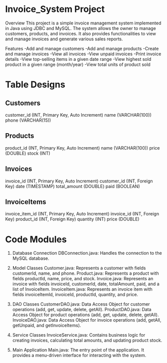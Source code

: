 # Invoice_System Project
Overview
This project is a simple invoice management system implemented in Java using JDBC and MySQL. The system allows the owner to manage customers, products, and invoices. It also provides functionalities to view and manage invoices and generate various sales reports.

Features
-Add and manage customers
-Add and manage products
-Create and manage invoices
-View all invoices
-View unpaid invoices
-Print invoice details
-View top-selling items in a given date range
-View highest sold product in a given range (month/year)
-View total units of product sold


# Table Designs
## Customers
customer_id (INT, Primary Key, Auto Increment)
name (VARCHAR(100))
phone (VARCHAR(15))

## Products
product_id (INT, Primary Key, Auto Increment)
name (VARCHAR(100))
price (DOUBLE)
stock (INT)

## Invoices
invoice_id (INT, Primary Key, Auto Increment)
customer_id (INT, Foreign Key)
date (TIMESTAMP)
total_amount (DOUBLE)
paid (BOOLEAN)

## InvoiceItems
invoice_item_id (INT, Primary Key, Auto Increment)
invoice_id (INT, Foreign Key)
product_id (INT, Foreign Key)
quantity (INT)
price (DOUBLE)


# Code Modules
1. Database Connection
DBConnection.java: Handles the connection to the MySQL database.

2. Model Classes
Customer.java: Represents a customer with fields customerId, name, and phone.
Product.java: Represents a product with fields productId, name, price, and stock.
Invoice.java: Represents an invoice with fields invoiceId, customerId, date, totalAmount, paid, and a list of InvoiceItem.
InvoiceItem.java: Represents an invoice item with fields invoiceItemId, invoiceId, productId, quantity, and price.

3. DAO Classes
CustomerDAO.java: Data Access Object for customer operations (add, get, update, delete, getAll).
ProductDAO.java: Data Access Object for product operations (add, get, update, delete, getAll).
InvoiceDAO.java: Data Access Object for invoice operations (add, getAll, getUnpaid, and getInvoiceItems).

4. Service Classes
InvoiceService.java: Contains business logic for creating invoices, calculating total amounts, and updating product stock.

5. Main Application
Main.java: The entry point of the application. It provides a menu-driven interface for interacting with the system.
